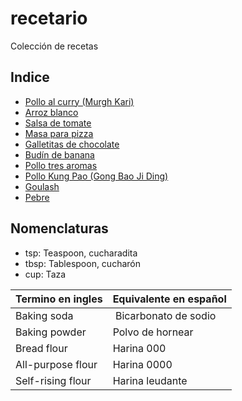 recetario
=========

Colección de recetas

Indice
------

- [Pollo al curry (Murgh Kari)](recetas/chicken-curry.md)
- [Arroz blanco](recetas/arroz-blanco.md)
- [Salsa de tomate](recetas/salsa-tomate.md)
- [Masa para pizza](recetas/masa-pizza.md)
- [Galletitas de chocolate](recetas/cookies.md)
- [Budín de banana](recetas/banana-bread.md)
- [Pollo tres aromas](recetas/sanbeiji.md)
- [Pollo Kung Pao (Gong Bao Ji Ding)](recetas/kung-pao.md)
- [Goulash](recetas/goulash.md)
- [Pebre](recetas/pebre.md)

Nomenclaturas
-------------

- tsp: Teaspoon, cucharadita
- tbsp: Tablespoon, cucharón
- cup: Taza

Termino en ingles   | Equivalente en español
------------------- | ----------------------
Baking soda         | Bicarbonato de sodio
Baking powder       | Polvo de hornear
Bread flour         | Harina 000
All-purpose flour   | Harina 0000
Self-rising flour   | Harina leudante
